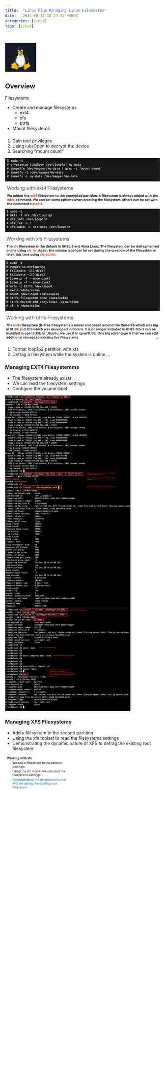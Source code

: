 ```yaml
---
title:  "Linux Plus-Managing Linux Filesystem"
date:   2024-08-11 18:27:42 +0000
categories: [Linux]
tags: [Linux]
---
```


![image](/assets/img/linux.png) 
---

## Overview
Filesystems
- Create and manage filesystems
    - ext4
    - xfs
    - btrfs
- Mount filesystems

### 

1. Gain root privileges
2. Using luksOpen to decrypt the device
3. Searching "mount count"

![image](/assets/img/linuxP-FileSystem01.png) 


1. Format loop1p2 partition with xfs
2. Defrag a filesystem while the system is online
...


### Managing EXT4 Filesystemms
- The filesystem already exists
- We can read the filesystem settings
- Configure the volume label

![image](/assets/img/linuxP-FileSystem02.png) 

### Managing XFS Filesystems
- Add a filesystem to the second partition
- Using the xfs toolset to read the filesystems settings
- Demonstrating the dynamic nature of XFS to defrag the existing root filesystem

![image](/assets/img/linuxP-FileSystem03.png) 